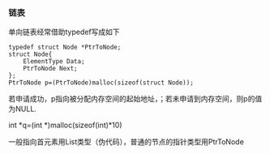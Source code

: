 ### 链表

单向链表经常借助typedef写成如下

```
typedef struct Node *PtrToNode;   
struct Node{
    ElementType Data;
    PtrToNode Next;
};
PtrToNode p=(PtrToNode)malloc(sizeof(struct Node));
```

若申请成功，p指向被分配内存空间的起始地址，；若未申请到内存空间，则p的值为NULL.

int *q=(int *)malloc(sizeof(int)\*10)



一般指向首元素用List类型（伪代码），普通的节点的指针类型用PtrToNode

